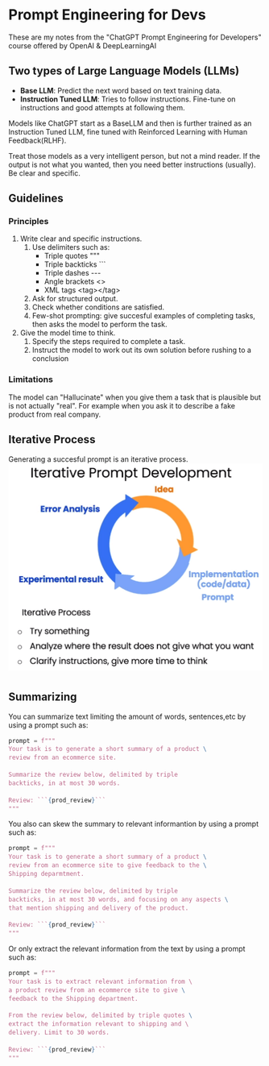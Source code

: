 # Prompt Engineering for Devs
These are my notes from the "ChatGPT Prompt Engineering for Developers" course offered by OpenAI & DeepLearningAI

## Two types of Large Language Models (LLMs)
* __Base LLM__: 
Predict the next word based on text training data. 
* __Instruction Tuned LLM__: Tries to follow instructions. Fine-tune on instructions and good attempts at following them.

Models like ChatGPT start as a BaseLLM and then is further trained as an Instruction Tuned LLM, fine tuned with Reinforced Learning with Human Feedback(RLHF).

Treat those models as a very intelligent person, but not a mind reader. If the output is not what you wanted, then you need better instructions (usually). Be clear and specific.

## Guidelines
### Principles
1. Write clear and specific instructions.
    1. Use delimiters such as:
        * Triple quotes """
        * Triple backticks ```
        * Triple dashes ---
        * Angle brackets <>
        * XML tags \<tag>\</tag>
    2. Ask for structured output.
    3. Check whether conditions are satisfied.
    4. Few-shot prompting: give succesful examples of completing tasks, then asks the model to perform the task.
2. Give the model time to think.
    1. Specify the steps required to complete a task.
    2.  Instruct the model to work out its own solution before rushing to a conclusion

### Limitations
The model can "Hallucinate" when you give them a task that is plausible but is not actually "real". For example when you ask it to describe a fake product from real company.

## Iterative Process 
Generating a succesful prompt is an iterative process. 
![Iterative Process](images/iterative_process.png)

## Summarizing 
You can summarize text limiting the amount of words, sentences,etc by using a prompt such as:
```python
prompt = f"""
Your task is to generate a short summary of a product \
review from an ecommerce site. 

Summarize the review below, delimited by triple 
backticks, in at most 30 words. 

Review: ```{prod_review}```
"""
```

You also can skew the summary to relevant informantion by using a prompt such as:
```python
prompt = f"""
Your task is to generate a short summary of a product \
review from an ecommerce site to give feedback to the \
Shipping deparmtment. 

Summarize the review below, delimited by triple 
backticks, in at most 30 words, and focusing on any aspects \
that mention shipping and delivery of the product. 

Review: ```{prod_review}```
"""
```
Or only extract the relevant information from the text by using a prompt such as:
```python
prompt = f"""
Your task is to extract relevant information from \ 
a product review from an ecommerce site to give \
feedback to the Shipping department. 

From the review below, delimited by triple quotes \
extract the information relevant to shipping and \ 
delivery. Limit to 30 words. 

Review: ```{prod_review}```
"""
```